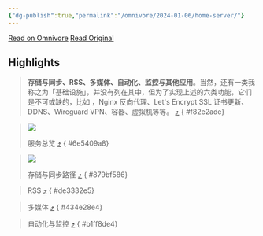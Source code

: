 ```yaml
---
{"dg-publish":true,"permalink":"/omnivore/2024-01-06/home-server/"}
---
```



[Read on Omnivore](https://omnivore.app/me/home-server-18c151e6437)
[Read Original](https://sspai.com/post/82512)

## Highlights

> **存储与同步、RSS、多媒体、自动化、监控与其他应用**。当然，还有一类我称之为「基础设施」，并没有列在其中，但为了实现上述的六类功能，它们是不可或缺的，比如 ，Nginx 反向代理、Let's Encrypt SSL 证书更新、DDNS、Wireguard VPN、容器、虚拟机等等。 [⤴️](https://omnivore.app/me/home-server-18c151e6437#f82e2ade-5148-4394-8bbb-fdf0fe1d02b6) 
{ #f82e2ade}


> ![](https://proxy-prod.omnivore-image-cache.app/0x0,s8SxbWLKbrSwJOkcMO3o_3-BVeo76tVb0Soqbgh1jKXk/https://cdn.sspai.com/2023/08/29/cbf0626d4230315322e1845872a1264f.png)
> 
> 服务总览 [⤴️](https://omnivore.app/me/home-server-18c151e6437#6e5409a8-74a9-44d1-b367-b33c129f2277) 
{ #6e5409a8}


> ![](https://proxy-prod.omnivore-image-cache.app/0x0,sUUNzNlEjNfpB-aqn5gLwq6D8ge3svuKpe1b28FkfxRk/https://cdn.sspai.com/2023/08/29/a6bebf1eae5bb54acb5f6f3510e9a4ae.png)
> 
> 存储与同步路径 [⤴️](https://omnivore.app/me/home-server-18c151e6437#879bf586-085c-4ae6-88e5-bd1a71aff282) 
{ #879bf586}


> RSS [⤴️](https://omnivore.app/me/home-server-18c151e6437#de3332e5-2f9a-4dca-90b9-14e2feaea830) 
{ #de3332e5}


> 多媒体 [⤴️](https://omnivore.app/me/home-server-18c151e6437#434e28e4-8456-42cf-b984-3848adf03372) 
{ #434e28e4}


> 自动化与监控 [⤴️](https://omnivore.app/me/home-server-18c151e6437#b1ff8de4-b7c4-454e-9de6-94c4795d4b98) 
{ #b1ff8de4}


